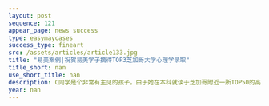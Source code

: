 ```yaml
---
layout: post
sequence: 121
appear_page: news success
type: easymaycases
success_type: fineart
src: /assets/articles/article133.jpg
title: "易美案例|祝贺易美学子摘得TOP3芝加哥大学心理学录取"
title_short: nan
use_short_title: nan
description: C同学是个非常有主见的孩子。由于她在本科就读于芝加哥附近一所TOP50的高校，加上家庭的一些原因，她对研究生院校的地理位置就有非常明确的要求——最理想的学校就是芝加哥大学。结合她本科心理学专业的优势，以及她本身对于一些社会问题，心理反应对人际交往方式的影响的关注，她决定研究生阶段继续攻读心理学专业，希望可以在这个领域有更加深入的发展。
year: nan
---
```


